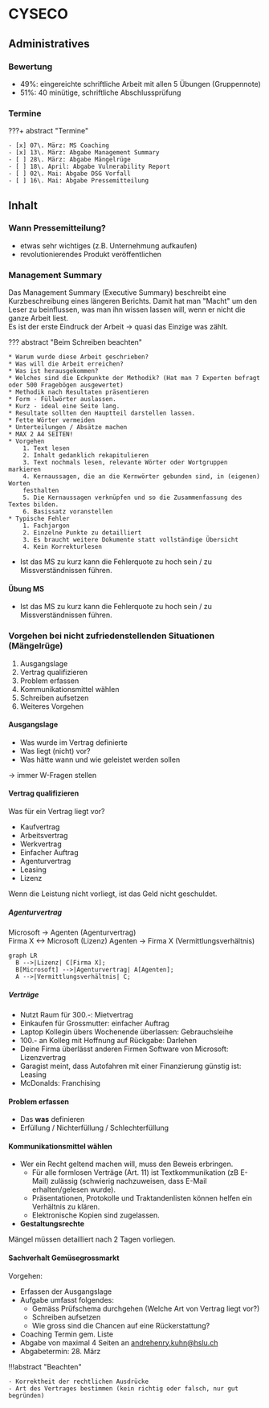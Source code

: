 # CYSECO

## Administratives

### Bewertung

-   49%: eingereichte schriftliche Arbeit mit allen 5 Übungen (Gruppennote)
-   51%: 40 minütige, schriftliche Abschlussprüfung

### Termine

???+ abstract "Termine"

    - [x] 07\. März: MS Coaching
    - [x] 13\. März: Abgabe Management Summary
    - [ ] 28\. März: Abgabe Mängelrüge
    - [ ] 18\. April: Abgabe Vulnerability Report
    - [ ] 02\. Mai: Abgabe DSG Vorfall
    - [ ] 16\. Mai: Abgabe Pressemitteilung

## Inhalt

### Wann Pressemitteilung?

-   etwas sehr wichtiges (z.B. Unternehmung aufkaufen)
-   revolutionierendes Produkt veröffentlichen

### Management Summary

Das Management Summary (Executive Summary) beschreibt eine Kurzbeschreibung eines längeren Berichts.
Damit hat man "Macht" um den Leser zu beinflussen, was man ihn wissen lassen will, wenn er nicht die ganze Arbeit liest.  
Es ist der erste Eindruck der Arbeit -> quasi das Einzige was zählt.

??? abstract "Beim Schreiben beachten"

    * Warum wurde diese Arbeit geschrieben?
    * Was will die Arbeit erreichen?
    * Was ist herausgekommen?
    * Welches sind die Eckpunkte der Methodik? (Hat man 7 Experten befragt oder 500 Fragebögen ausgewertet)
    * Methodik nach Resultaten präsentieren
    * Form - Füllwörter auslassen.
    * Kurz - ideal eine Seite lang.
    * Resultate sollten den Hauptteil darstellen lassen.
    * Fette Wörter vermeiden
    * Unterteilungen / Absätze machen
    * MAX 2 A4 SEITEN!
    * Vorgehen
        1. Text lesen
        2. Inhalt gedanklich rekapitulieren
        3. Text nochmals lesen, relevante Wörter oder Wortgruppen markieren
        4. Kernaussagen, die an die Kernwörter gebunden sind, in (eigenen) Worten
        festhalten
        5. Die Kernaussagen verknüpfen und so die Zusammenfassung des Textes bilden.
        6. Basissatz voranstellen
    * Typische Fehler
        1. Fachjargon
        2. Einzelne Punkte zu detailliert
        3. Es braucht weitere Dokumente statt vollständige Übersicht
        4. Kein Korrekturlesen

-   Ist das MS zu kurz kann die Fehlerquote zu hoch sein / zu Missverständnissen führen.

#### Übung MS

-   Ist das MS zu kurz kann die Fehlerquote zu hoch sein / zu Missverständnissen führen.

### Vorgehen bei nicht zufriedenstellenden Situationen (Mängelrüge)

1. Ausgangslage
2. Vertrag qualifizieren
3. Problem erfassen
4. Kommunikationsmittel wählen
5. Schreiben aufsetzen
6. Weiteres Vorgehen

#### Ausgangslage

-   Was wurde im Vertrag definierte
-   Was liegt (nicht) vor?
-   Was hätte wann und wie geleistet werden sollen

-> immer W-Fragen stellen

#### Vertrag qualifizieren

Was für ein Vertrag liegt vor?

-   Kaufvertrag
-   Arbeitsvertrag
-   Werkvertrag
-   Einfacher Auftrag
-   Agenturvertrag
-   Leasing
-   Lizenz

Wenn die Leistung nicht vorliegt, ist das Geld nicht geschuldet.

##### Agenturvertrag

Microsoft -> Agenten (Agenturvertrag)  
Firma X <-> Microsoft (Lizenz)
Agenten -> Firma X (Vermittlungsverhältnis)

```mermaid
graph LR
  B -->|Lizenz| C[Firma X];
  B[Microsoft] -->|Agenturvertrag| A[Agenten];
  A -->|Vermittlungsverhältnis| C;
```

##### Verträge

-   Nutzt Raum für 300.-: Mietvertrag
-   Einkaufen für Grossmutter: einfacher Auftrag
-   Laptop Kollegin übers Wochenende überlassen: Gebrauchsleihe
-   100.- an Kolleg mit Hoffnung auf Rückgabe: Darlehen
-   Deine Firma überlässt anderen Firmen Software von Microsoft: Lizenzvertrag
-   Garagist meint, dass Autofahren mit einer Finanzierung günstig ist: Leasing
-   McDonalds: Franchising

#### Problem erfassen

-   Das **was** definieren
-   Erfüllung / Nichterfüllung / Schlechterfüllung

#### Kommunikationsmittel wählen

-   Wer ein Recht geltend machen will, muss den Beweis erbringen.
    -   Für alle formlosen Verträge (Art. 11) ist Textkommunikation (zB E-Mail) zulässig (schwierig nachzuweisen, dass E-Mail erhalten/gelesen wurde).
    -   Präsentationen, Protokolle und Traktandenlisten können helfen ein Verhältnis zu klären.
    -   Elektronische Kopien sind zugelassen.
-   **Gestaltungsrechte**

Mängel müssen detailliert nach 2 Tagen vorliegen.

#### Sachverhalt Gemüsegrossmarkt

Vorgehen:

-   Erfassen der Ausgangslage
-   Aufgabe umfasst folgendes:
    -   Gemäss Prüfschema durchgehen (Welche Art von Vertrag liegt vor?)
    -   Schreiben aufsetzen
    -   Wie gross sind die Chancen auf eine Rückerstattung?
-   Coaching Termin gem. Liste
-   Abgabe von maximal 4 Seiten an andrehenry.kuhn@hslu.ch
-   Abgabetermin: 28. März

!!!abstract "Beachten"

    - Korrektheit der rechtlichen Ausdrücke
    - Art des Vertrages bestimmen (kein richtig oder falsch, nur gut begründen)
